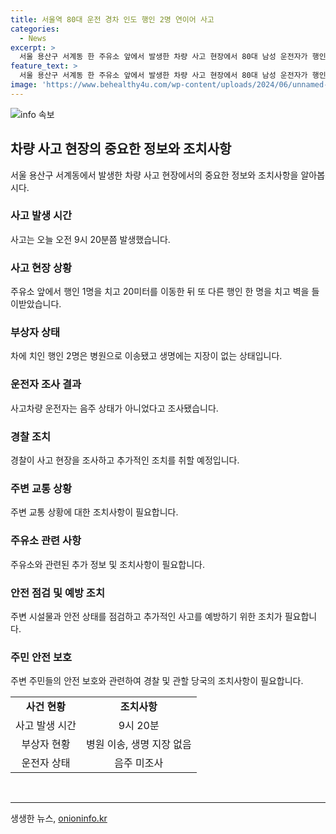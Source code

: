 ```yaml
---
title: 서울역 80대 운전 경차 인도 행인 2명 연이어 사고
categories:
  - News
excerpt: >
  서울 용산구 서계동 한 주유소 앞에서 발생한 차량 사고 현장에서 80대 남성 운전자가 행인 2명을 들이박는 사고가 발생했습니다. 운전자는 주유소 앞에서 한 명을 친 뒤 20미터를 이동해 다른 행인을 치고 벽을 들이받았습니다. 부상자들은 병원으로 이송되었고 운전자는 음주 상태가 아니었다고 밝혀졌습니다. 생명에는 지장이 없는 것으로 전해졌습니다.
feature_text: >
  서울 용산구 서계동 한 주유소 앞에서 발생한 차량 사고 현장에서 80대 남성 운전자가 행인 2명을 들이박는 사고가 발생했습니다. 운전자는 주유소 앞에서 한 명을 친 뒤 20미터를 이동해 다른 행인을 치고 벽을 들이받았습니다. 부상자들은 병원으로 이송되었고 운전자는 음주 상태가 아니었다고 밝혀졌습니다. 생명에는 지장이 없는 것으로 전해졌습니다.
image: 'https://www.behealthy4u.com/wp-content/uploads/2024/06/unnamed-file.png'
---
```


<p><img src="https://www.behealthy4u.com/wp-content/uploads/2024/06/unnamed-file.png" alt="info 속보" /></p>

<h2 data-ke-size="size26">차량 사고 현장의 중요한 정보와 조치사항</h2>

<p data-ke-size="size16">서울 용산구 서계동에서 발생한 차량 사고 현장에서의 중요한 정보와 조치사항을 알아봅시다.</p>

<h3><b>사고 발생 시간</b></h3>

<p data-ke-size="size16">사고는 오늘 오전 9시 20분쯤 발생했습니다.</p>

<h3><b>사고 현장 상황</b></h3>

<p data-ke-size="size16">주유소 앞에서 행인 1명을 치고 20미터를 이동한 뒤 또 다른 행인 한 명을 치고 벽을 들이받았습니다.</p>

<h3><b>부상자 상태</b></h3>

<p data-ke-size="size16">차에 치인 행인 2명은 병원으로 이송됐고 생명에는 지장이 없는 상태입니다.</p>

<h3><b>운전자 조사 결과</b></h3>

<p data-ke-size="size16">사고차량 운전자는 음주 상태가 아니었다고 조사됐습니다.</p>

<h3><b>경찰 조치</b></h3>

<p data-ke-size="size16">경찰이 사고 현장을 조사하고 추가적인 조치를 취할 예정입니다.</p>

<h3><b>주변 교통 상황</b></h3>

<p data-ke-size="size16">주변 교통 상황에 대한 조치사항이 필요합니다.</p>

<h3><b>주유소 관련 사항</b></h3>

<p data-ke-size="size16">주유소와 관련된 추가 정보 및 조치사항이 필요합니다.</p>

<h3><b>안전 점검 및 예방 조치</b></h3>

<p data-ke-size="size16">주변 시설물과 안전 상태를 점검하고 추가적인 사고를 예방하기 위한 조치가 필요합니다.</p>

<h3><b>주민 안전 보호</b></h3>

<p data-ke-size="size16">주변 주민들의 안전 보호와 관련하여 경찰 및 관할 당국의 조치사항이 필요합니다.</p>

<table>
  <tbody>
    <tr>
      <td style="text-align: center; height: 17px;"><b>사건 현황</b></td>
      <td style="text-align: center; height: 17px;"><b>조치사항</b></td>
    </tr>
    <tr>
      <td style="text-align: center; height: 17px;">사고 발생 시간</td>
      <td style="text-align: center; height: 17px;">9시 20분</td>
    </tr>
    <tr>
      <td style="text-align: center; height: 17px;">부상자 현황</td>
      <td style="text-align: center; height: 17px;">병원 이송, 생명 지장 없음</td>
    </tr>
    <tr>
      <td style="text-align: center; height: 17px;">운전자 상태</td>
      <td style="text-align: center; height: 17px;">음주 미조사</td>
    </tr>
  </tbody>
</table>

<p data-ke-size="size16">&nbsp;</p>

<hr>
생생한 뉴스, <a href="https://onioninfo.kr" rel="dofollow">onioninfo.kr</a>


